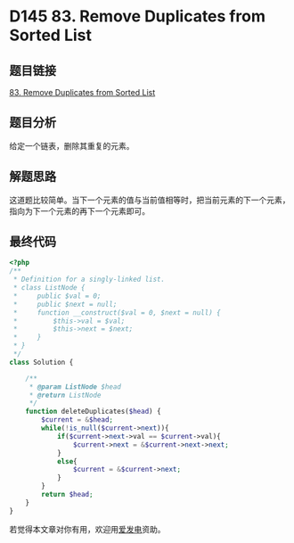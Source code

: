 # D145 83. Remove Duplicates from Sorted List

## 题目链接

[83. Remove Duplicates from Sorted List](https://leetcode.com/problems/remove-duplicates-from-sorted-list/)

## 题目分析

给定一个链表，删除其重复的元素。

## 解题思路

这道题比较简单。当下一个元素的值与当前值相等时，把当前元素的下一个元素，指向为下一个元素的再下一个元素即可。

## 最终代码

```php
<?php
/**
 * Definition for a singly-linked list.
 * class ListNode {
 *     public $val = 0;
 *     public $next = null;
 *     function __construct($val = 0, $next = null) {
 *         $this->val = $val;
 *         $this->next = $next;
 *     }
 * }
 */
class Solution {

    /**
     * @param ListNode $head
     * @return ListNode
     */
    function deleteDuplicates($head) {
        $current = &$head;
        while(!is_null($current->next)){
            if($current->next->val == $current->val){
                $current->next = &$current->next->next;
            }
            else{
                $current = &$current->next;
            }
        }
        return $head;
    }
}
```

若觉得本文章对你有用，欢迎用[爱发电](https://afdian.net/@skys215)资助。


